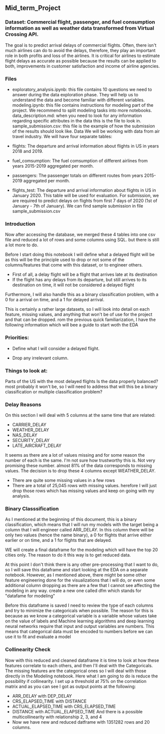 ## Mid_term_Project
### Dataset: Commercial flight, passenger, and fuel consumption information as well as weather data transformed from Virtual Crossing API.

The goal is to predict arrival delays of commercial flights. Often, there isn't much airlines can do to avoid the delays, therefore, they play an important role in both profits and loss of the airlines. It is critical for airlines to estimate flight delays as accurate as possible because the results can be applied to both, improvements in customer satisfaction and income of airline agencies.

### Files
- exploratory_analysis.ipynb: this file contains 10 questions we need to answer during the data exploration phase. They will help us to understand the data and become familiar with different variables.
modeling.ipynb: this file contains instructions for modeling part of the project. We recommend to split modeling tasks into more notebooks.
data_description.md: when you need to look for any information regarding specific attributes in the data this is the file to look in.
sample_submission.csv: this file is the example of how the submission of the results should look like.
Data
We will be working with data from air travel industry. We will have four separate tables:

- flights: The departure and arrival information about flights in US in years 2018 and 2019.
- fuel_comsumption: The fuel comsumption of different airlines from years 2015-2019 aggregated per month.
- passengers: The passenger totals on different routes from years 2015-2019 aggregated per month.
- flights_test: The departure and arrival information about flights in US in January 2020. This table will be used for evaluation. For submission, we are required to predict delays on flights from first 7 days of 2020 (1st of January - 7th of January). We can find sample submission in file sample_submission.csv
### Introduction

Now after accessing the database, we merged these 4 tables into one csv file and reduced a lot of rows and some columns using SQL. but there is still a lot more to do.

Before I start doing this notebook I will define what a delayed flight will be as this will be the principle used to drop or not some of the columns/features that come with this dataset, or to engineer others.

- First of all, a delay flight will be a flight that arrives late at its destination
- If the flight has any delays from its departure, but still arrives to its destination on time, it will not be considered a delayed flight

Furthermore, I will also handle this as a binary classification problem, with a 0 for a arrival on time, and a 1 for delayed arrival.

This is certainly a rather large datasets, so I will look into detail on each feature, missing values, and anything that won't be of use for the project and that can be dropped.
rom the previous quick familiarization, I have the following information which will bee a guide to start woth the EDA

### Priorities:

- Define what I will consider a delayed flight.

- Drop any irrelevant column.

### Things to look at:

Parts of the US with the most delayed flights
Is the data properly balanced? most probably it won't be, so I will need to address that
will this be a binary classification or multiple classification problem?

### Delay Reasons
On this section I will deal with 5 columns at the same time that are related:

- CARRIER_DELAY
- WEATHER_DELAY
- NAS_DELAY
- SECURITY_DELAY
- LATE_AIRCRAFT_DELAY

It seems as there are a lot of values missing and for some reason the number of each is the same. I'm not sure how trustworthy this is.
Not very promising these number. almost 81% of the data corresponds to missing values.
The decision is to drop these 4 columns except WEATHER_DELAY.

- There are quite some missing values in a few rows
- There are a total of 25,045 rows with missing values.
herefore I will just drop those rows which has missing values and keep on going with my analysis.

### Binary Classsification
As I mentioned at the beginning of this document, this is a binary classification, 
which means that I will run my models with the target being a column that I will engineer called ARR_DELAY. 
In this column there will be only two values (hence the name binary), 
a 0 for flights that arrive either earlier or on time, and a 1 for flights that are delayed.

WE will create a final dataframe for the modeling which will have the top 20 cities only. The reason to do it this way is to get reduced data.

At this point I don't think there is any other pre-processing that I want to do, so I will save this dataframe and start looking at the EDA on a separate notebook. 
However, as I mentioned above, there might be some other feature engineering done for the visualizations that I will do, 
or even some additional column dropping as there are a few that I cannot see affecting the modeling in any way.
create a new one called dfm which stands for "datafame for modeling"

Before this dataframe is saved I need to review the type of each columns and try to minimize the categoricals when possible.
The reason for this is because as we know a categorical variable is a variable whose values take on the value of labels and Machine learning algorithms and deep learning neural networks require that input and output variables are numbers.
This means that categorical data must be encoded to numbers before we can use it to fit and evaluate a model

### Collinearity Check
Now with this reduced and cleaned dataframe it is time to look at how these features correlate to each others,
and then I'll deal with the Categoricals.
The missing features are the categorical ones so I will deal with those directly in the Modeling notebook. Here what I am going to do is reduce the possibility if collinearity.
I set up a threshold at 75% on the correlation matrix and as you can see I got as output points at the following:

- ARR_DELAY with DEP_DELAY
- CRS_ELAPSED_TIME with DISTANCE
- ACTUAL_ELAPSED_TIME with CRS_ELAPSED_TIME
- DISTANCE with ACTUAL_ELAPSED_TIME
And there is a possible multicollinearity with relationship 2, 3, and 4
- Now we have new and reduced datframe with 1351282 rows and 20 columns.

